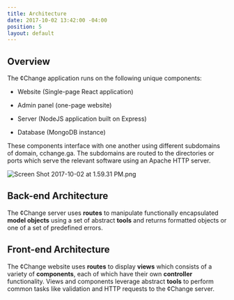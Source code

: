 ```yaml
---
title: Architecture
date: 2017-10-02 13:42:00 -04:00
position: 5
layout: default
---
```


## Overview

The ¢Change application runs on the following unique components:

* Website (Single-page React application)

* Admin panel (one-page website)

* Server (NodeJS application built on Express)

* Database (MongoDB instance)

These components interface with one another using different subdomains of domain, cchange.ga. The subdomains are routed to the directories or ports which serve the relevant software using an Apache HTTP server.

![Screen Shot 2017-10-02 at 1.59.31 PM.png](/project/uploads/Screen%20Shot%202017-10-02%20at%201.59.31%20PM.png)

## Back-end Architecture

The ¢Change server uses **routes** to manipulate functionally encapsulated **model objects** using a set of abstract **tools** and returns formatted objects or one of a set of predefined errors.

## Front-end Architecture

The ¢Change website uses **routes** to display **views** which consists of a variety of **components**, each of which have their own **controller** functionality. Views and components leverage abstract **tools** to perform common tasks like validation and HTTP requests to the ¢Change server.